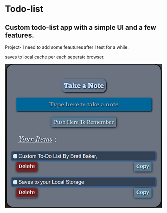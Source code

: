 <!-- note to self npm run deploy for github pages -->

# Todo-list

## Custom  todo-list app with a simple UI and a few features. ##

Project- I need to add some feautures after I test for a while.

saves to local cache per each seperate browser.

![image](Readme.png)
